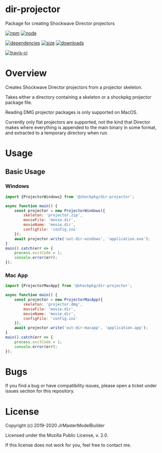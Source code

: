 # dir-projector

Package for creating Shockwave Director projectors

[![npm](https://img.shields.io/npm/v/@shockpkg/dir-projector.svg)](https://npmjs.com/package/@shockpkg/dir-projector)
[![node](https://img.shields.io/node/v/@shockpkg/dir-projector.svg)](https://nodejs.org)

[![dependencies](https://david-dm.org/shockpkg/dir-projector.svg)](https://david-dm.org/shockpkg/dir-projector)
[![size](https://packagephobia.now.sh/badge?p=@shockpkg/dir-projector)](https://packagephobia.now.sh/result?p=@shockpkg/dir-projector)
[![downloads](https://img.shields.io/npm/dm/@shockpkg/dir-projector.svg)](https://npmcharts.com/compare/@shockpkg/dir-projector?minimal=true)

[![travis-ci](https://travis-ci.com/shockpkg/dir-projector.svg?branch=master)](https://travis-ci.com/shockpkg/dir-projector)


# Overview

Creates Shockwave Director projectors from a projector skeleton.

Takes either a directory containing a skeleton or a shockpkg projector package file.

Reading DMG projector packages is only supported on MacOS.

Currently only flat projectors are supported, not the kind that Director makes where everything is appended to the main binary in some format, and extracted to a temporary directory when run.


# Usage

## Basic Usage

### Windows

```js
import {ProjectorWindows} from '@shockpkg/dir-projector';

async function main() {
	const projector = new ProjectorWindows({
		skeleton: 'projector.zip',
		movieFile: 'movie.dir',
		movieName: 'movie.dir',
		configFile: 'config.ini'
	});
	await projector.write('out-dir-windows', 'application.exe');
}
main().catch(err => {
	process.exitCode = 1;
	console.error(err);
});
```

### Mac App

```js
import {ProjectorMacApp} from '@shockpkg/dir-projector';

async function main() {
	const projector = new ProjectorMacApp({
		skeleton: 'projector.dmg',
		movieFile: 'movie.dir',
		movieName: 'movie.dir',
		configFile: 'config.ini'
	});
	await projector.write('out-dir-macapp', 'application.app');
}
main().catch(err => {
	process.exitCode = 1;
	console.error(err);
});
```


# Bugs

If you find a bug or have compatibility issues, please open a ticket under issues section for this repository.


# License

Copyright (c) 2019-2020 JrMasterModelBuilder

Licensed under the Mozilla Public License, v. 2.0.

If this license does not work for you, feel free to contact me.

